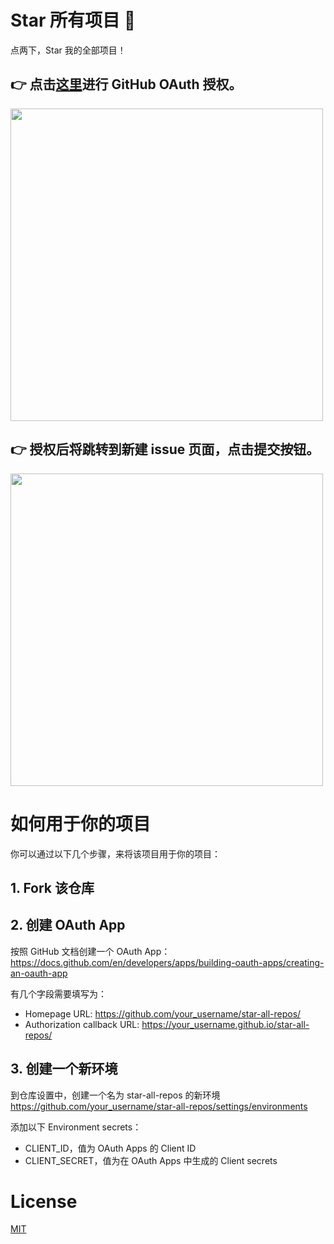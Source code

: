 # Star 所有项目 🤩

点两下，Star 我的全部项目！

## 👉 点击[**这里**](https://github.com/login/oauth/authorize?client_id=e9547e631cc7b7bb1d6f&redirect_uri=https://symind.github.io/star-all-repos&scope=public_repo)进行 GitHub OAuth 授权。

<p> 
  <kbd>
    <img src="https://user-images.githubusercontent.com/19852293/188902291-e013b113-a82b-49cf-93ed-d00c6ebee055.png" width=500>
  </kbd>
</p>

## 👉 授权后将跳转到新建 issue 页面，点击提交按钮。

<p> 
  <kbd>
    <img src="https://user-images.githubusercontent.com/19852293/188902599-328fd077-c112-4265-82f2-2d061eac9fa3.png" width=500>
  </kbd>
</p>

# 如何用于你的项目

你可以通过以下几个步骤，来将该项目用于你的项目：

## 1. Fork 该仓库

## 2. 创建 OAuth App

按照 GitHub 文档创建一个 OAuth App：https://docs.github.com/en/developers/apps/building-oauth-apps/creating-an-oauth-app

有几个字段需要填写为：

* Homepage URL: https://github.com/your_username/star-all-repos/
* Authorization callback URL: https://your_username.github.io/star-all-repos/

## 3. 创建一个新环境

到仓库设置中，创建一个名为 star-all-repos 的新环境 https://github.com/your_username/star-all-repos/settings/environments

添加以下 Environment secrets：

* CLIENT_ID，值为 OAuth Apps 的 Client ID
* CLIENT_SECRET，值为在 OAuth Apps 中生成的 Client secrets

# License

[MIT](https://github.com/SyMind/star-all-repos/blob/main/LICENSE)
